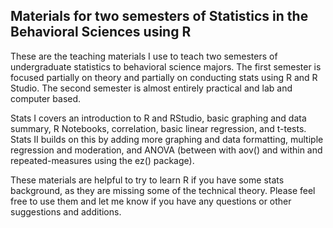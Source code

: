 ## Materials for two semesters of Statistics in the Behavioral Sciences using R

These are the teaching materials I use to teach two semesters of undergraduate statistics to behavioral science majors. The first semester is focused partially on theory and partially on conducting stats using R and R Studio. The second semester is almost entirely practical and lab and computer based.

Stats I covers an introduction to R and RStudio, basic graphing and data summary, R Notebooks, correlation, basic linear regression, and t-tests. Stats II builds on this by adding more graphing and data formatting, multiple regression and moderation, and ANOVA (between with aov() and within and repeated-measures using the ez() package).

These materials are helpful to try to learn R if you have some stats background, as they are missing some of the technical theory. Please feel free to use them and let me know if you have any questions or other suggestions and additions.